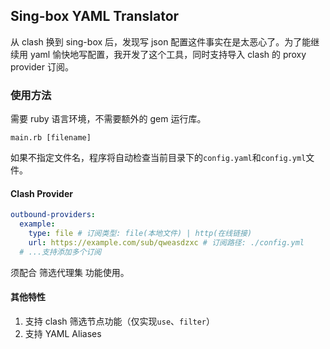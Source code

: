 ## Sing-box YAML Translator

从 clash 换到 sing-box 后，发现写 json 配置这件事实在是太恶心了。为了能继续用 yaml 愉快地写配置，我开发了这个工具，同时支持导入 clash 的 proxy provider 订阅。

### 使用方法

需要 ruby 语言环境，不需要额外的 gem 运行库。

```
main.rb [filename]
```

如果不指定文件名，程序将自动检查当前目录下的`config.yaml`和`config.yml`文件。

#### Clash Provider

```yaml
outbound-providers:
  example:
  	type: file # 订阅类型: file(本地文件) | http(在线链接)
  	url: https://example.com/sub/qweasdzxc # 订阅路径: ./config.yml
  # ...支持添加多个订阅
```

须配合 筛选代理集 功能使用。

#### 其他特性

1. 支持 clash 筛选节点功能（仅实现`use`、`filter`）
2. 支持 YAML Aliases